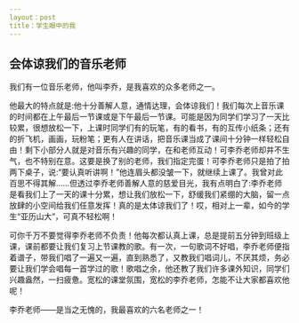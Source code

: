 ```yaml
---
layout：post
title：学生眼中的我
---
```


## 会体谅我们的音乐老师
我们有一位音乐老师，他叫李乔，是我喜欢的众多老师之一。

他最大的特点就是:他十分善解人意，通情达理，会体谅我们！我们每次上音乐课的时间都在上午最后一节课或是下午最后一节课。可能是因为同学们学习了一天比较累，很想放松一下，上课时同学们有的玩笔，有的看书，有的互传小纸条；还有的折飞机，画画，玩粉笔；更有人在讲话，把音乐课当成了课间十分钟一样轻松自由！剩下小部分人就是对音乐有兴趣的同学，在和老师互动！可李乔老师却并不生气，也不特别在意。这要是换了别的老师，我们指定完蛋！可李乔老师只是拍了拍两下桌子，说:“要认真听讲啊！”他连眉头都没皱一下，就继续上课了。我曾对此百思不得其解……但透过李乔老师善解人意的慈爱目光，我有点明白了:李乔老师是看我们上了一天的课十分累，想让我们放松一下，舒缓我们紧绷的大脑，留一点放肆的小空间给我们任意发挥！真的是太体谅我们了！哎，相对上一辈，如今的学生“亚历山大”，可真不轻松啊！

可你千万不要觉得李乔老师不负责！他每次都认真上课，总是提前五分钟到班级上课，课前都要让我们复习上节课教的歌。有一次，一句歌词不好唱，李乔老师便指着谱子，带我们唱了一遍又一遍，直到熟悉了，又教我们唱词儿，不厌其烦，务必要让我们学会唱每一首学过的歌！歌唱之余，他还教了我们许多课外知识，同学们兴趣盎然，一扫疲惫。宽松的课堂氛围，宽松的李乔老师，怎能不让大家都喜欢他呢！ 


李乔老师——是当之无愧的，我最喜欢的六名老师之一！ 